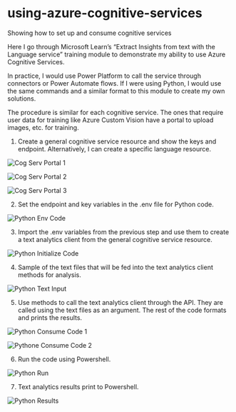 # using-azure-cognitive-services
Showing how to set up and consume cognitive services

Here I go through Microsoft Learn’s “Extract Insights from text with the Language service”
training module to demonstrate my ability to use Azure Cognitive Services.

In practice, I would use Power Platform to call the service through connectors or Power
Automate flows. If I were using Python, I would use the same commands and a similar
format to this module to create my own solutions.

The procedure is similar for each cognitive service. The ones that require user data 
for training like Azure Custom Vision have a portal to upload images, etc. for training.

1. Create a general cognitive service resource and show the keys and endpoint. 
Alternatively, I can create a specific language resource.

![Cog Serv Portal 1](https://user-images.githubusercontent.com/83891373/188251575-70a434a2-fffd-4840-a7f5-a8e44e4ee3fd.jpg)

![Cog Serv Portal 2](https://user-images.githubusercontent.com/83891373/188251578-8a6073e8-c888-4375-87a3-38ffa53f6db8.jpg)

![Cog Serv Portal 3](https://user-images.githubusercontent.com/83891373/188251582-3e3652ab-05fc-41b4-90a9-75081390b02f.jpg)

2. Set the endpoint and key variables in the .env file for Python code.

![Python Env Code](https://user-images.githubusercontent.com/83891373/188251596-d9f6870a-bf28-482a-8f29-9a84c447013f.jpg)

3. Import the .env variables from the previous step and use them to create a text
analytics client from the general cognitive service resource.

![Python Initialize Code](https://user-images.githubusercontent.com/83891373/188251600-e7a85ffe-f199-48e4-9dc1-eb5c09ba06dd.jpg)

4. Sample of the text files that will be fed into the text analytics client methods for
analysis.

![Python Text Input](https://user-images.githubusercontent.com/83891373/188251606-d34c45ed-4238-4341-998c-041d662769a3.jpg)

5. Use methods to call the text analytics client through the API. They are called using
the text files as an argument. The rest of the code formats and prints the results.

![Python Consume Code 1](https://user-images.githubusercontent.com/83891373/188251609-fb262b22-793d-4ae3-ae5b-81d2271952d4.jpg)

![Pythone Consume Code 2](https://user-images.githubusercontent.com/83891373/188251610-2ece9a94-24ae-4c78-ad1c-9c59c1e33277.jpg)

6. Run the code using Powershell.

![Python Run](https://user-images.githubusercontent.com/83891373/188251617-2a9221a4-a6e3-4f8d-8f1a-5f4ef9b0d83d.jpg)

7. Text analytics results print to Powershell.

![Python Results](https://user-images.githubusercontent.com/83891373/188251622-2072e230-f1ec-4477-a732-68a497a86f94.jpg)
